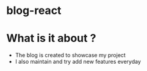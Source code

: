 # blog-react


# What is it about ?
 * The blog is created to showcase my project
 * I also maintain and try add new features everyday